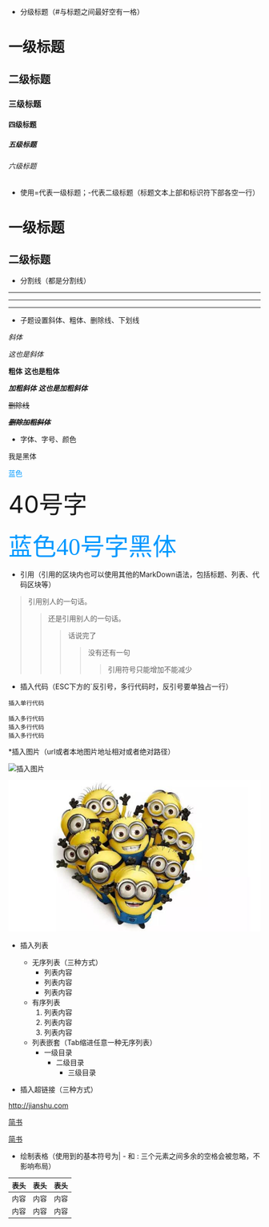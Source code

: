* 分级标题（#与标题之间最好空有一格）
# 一级标题
## 二级标题
### 三级标题
#### 四级标题
##### 五级标题
###### 六级标题

* 使用=代表一级标题；-代表二级标题（标题文本上部和标识符下部各空一行）

一级标题
=

二级标题
-

* 分割线（都是分割线）

*** 
---
___



* 子题设置斜体、粗体、删除线、下划线

*斜体*

_这也是斜体_

**粗体**
__这也是粗体__

***加粗斜体***
___这也是加粗斜体___

~~删除线~~

___~~删除加粗斜体~~___

* 字体、字号、颜色

 <font face="黑体">我是黑体</font>
 
 <font color="#0099ff">蓝色</font>
 
 <font size="40">40号字</font>
 
 <font color="#0099ff" size="40" face="黑体">蓝色40号字黑体</font>
 
* 引用（引用的区块内也可以使用其他的MarkDown语法，包括标题、列表、代码区块等）
 
 > 引用别人的一句话。
 >> 还是引用别人的一句话。
 >>>  话说完了
 >>>>没有还有一句
 >>>>>引用符号只能增加不能减少
 
* 插入代码（ESC下方的`反引号，多行代码时，反引号要单独占一行）
 
 `插入单行代码`

``` 
插入多行代码 
插入多行代码
插入多行代码
```
*插入图片（url或者本地图片地址相对或者绝对路径）

![插入图片](https://b-ssl.duitang.com/uploads/blog/201407/13/20140713112142_HkPyR.thumb.700_0.jpeg "小黄人")  

![插入图片](img/timg.jpg "又是一个小黄人")  

* 插入列表
    * 无序列表（三种方式）
        - 列表内容
        * 列表内容
        + 列表内容
    * 有序列表
        1. 列表内容
        2. 列表内容
        3. 列表内容
    * 列表嵌套（Tab缩进任意一种无序列表）
        + 一级目录
            + 二级目录
                + 三级目录

* 插入超链接（三种方式）

http://jianshu.com

[简书](http://jianshu.com)

[简书](http://jianshu.com "http://jianshu.com")

* 绘制表格（使用到的基本符号为| - 和 :  三个元素之间多余的空格会被忽略，不影响布局）

表头|表头|表头
---|:--:|---
内容|内容|内容
内容|内容|内容
 